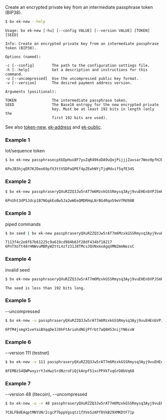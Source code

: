 Create an encrypted private key from an intermediate passphrase token (BIP38).
```sh
$ bx ek-new --help
```
```
Usage: bx ek-new [-hu] [--config VALUE] [--version VALUE] [TOKEN] [SEED] 

Info: Create an encrypted private key from an intermediate passphrase    
token (BIP38).                                                           

Options (named):

-c [--config]        The path to the configuration settings file.        
-h [--help]          Get a description and instructions for this command.
-u [--uncompressed]  Use the uncompressed public key format.             
-v [--version]       The desired payment address version.                

Arguments (positional):

TOKEN                The intermediate passphrase token.                  
SEED                 The Base16 entropy for the new encrypted private    
                     key. Must be at least 192 bits in length (only the  
                     first 192 bits are used).
```
See also [token-new](bx-token-new), [ek-address](bx-ek-address) and [ek-public](bx-ek-public).
### Example 1
lot/sequence token
```sh
$ bx ek-new passphrasecpXbDpHuo8F7yuZqR49koDA9uQojPijjjZaxsar7Woo9pfHJbeWF3VMU9EPBqJ baadf00dbaadf00dbaadf00dbaadf00dbaadf00dbaadf00d
```
```
6PoJB3hjqER7KJDeo69pfX3ttV5DPaQPEf4pZEwhNYjTjqMdvif5qfE34S
```
### Example 2
```sh
$ bx ek-new passphraseryQXuRZZQ3Jw5rAT7m6MzxkGSSRmysq3Ayj9vuEHEnbVPJSmRQ2xYFKDKjGYrq baadf00dbaadf00dbaadf00dbaadf00dbaadf00dbaadf00d
```
```
6PnUht3dP5Jdcp1B7NGqkEoBw5Ja2wWEeQMDRHqLNrBG4Rqo59eVfMd98B
```
### Example 3
piped commands
```sh
$ bx seed | bx ek-new passphraseryQXuRZZQ3Jw5rAT7m6MzxkGSSRmysq3Ayj9vuEHEnbVPJSmRQ2xYFKDKjGYrq
```
```
7113f4c2e8f67b61225c9a619cd984b63f28df434bf18217
6PnTXoTt48rHNWvuMBRyW2ttL4zfz31J8TMcsJQVNxmxAgqVMN2mmNezsC
```
### Example 4
invalid seed
```sh
$ bx ek-new passphraseryQXuRZZQ3Jw5rAT7m6MzxkGSSRmysq3Ayj9vuEHEnbVPJSmRQ2xYFKDKjGYrq baadf00dbaadf00dbaadf00dbaadf00d
```
```
The seed is less than 192 bits long.
```
### Example 5
--uncompressed
```sh
$ bx ek-new -u passphraseryQXuRZZQ3Jw5rAT7m6MzxkGSSRmysq3Ayj9vuEHEnbVPJSmRQ2xYFKDKjGYrq baadf00dbaadf00dbaadf00dbaadf00dbaadf00dbaadf00d
```
```
6PfM4jsmgX1veYaiBXqqDe3J8hFtAriohdNGjPfrbt7aQ8H53nijYN6svW
```
### Example 6
--version 111 (testnet)
```sh
$ bx ek-new -v 111 passphraseryQXuRZZQ3Jw5rAT7m6MzxkGSSRmysq3Ayj9vuEHEnbVPJSmRQ2xYFKDKjGYrq baadf00dbaadf00dbaadf00dbaadf00dbaadf00dbaadf00d
```
```
8FEMBzS4QWPwxyzrYJxHwzSrdNzroFiQjkAnpf51xcPPXkTvqGrD8bVq68
```
### Example 7
--version 48 (litecoin), --uncompressed
```sh
$ bx ek-new -u -v 48 passphraseryQXuRZZQ3Jw5rAT7m6MzxkGSSRmysq3Ayj9vuEHEnbVPJSmRQ2xYFKDKjGYrq baadf00dbaadf00dbaadf00dbaadf00dbaadf00dbaadf00d
```
```
7C8LFBdEAqptMNYUNr2cgcP7bppVgsqtz1fXVeSzAPf8VkB29XMKDtF71p
```